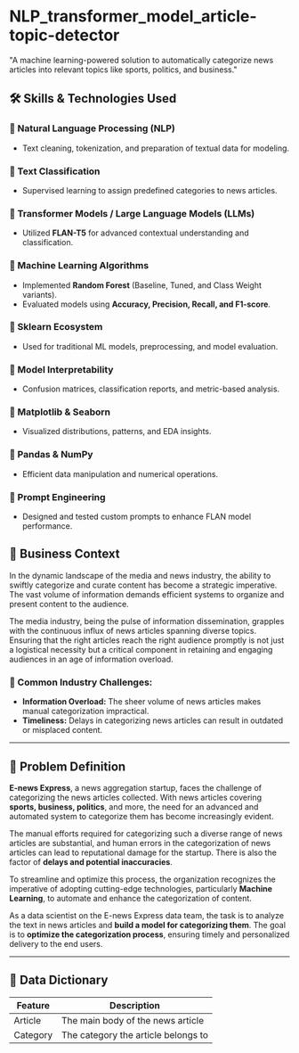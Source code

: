 # NLP_transformer_model_article-topic-detector
"A machine learning-powered solution to automatically categorize news articles into relevant topics like sports, politics, and business."
## 🛠️ Skills & Technologies Used

### 🔹 Natural Language Processing (NLP)
- Text cleaning, tokenization, and preparation of textual data for modeling.

### 🔹 Text Classification
- Supervised learning to assign predefined categories to news articles.

### 🔹 Transformer Models / Large Language Models (LLMs)
- Utilized **FLAN-T5** for advanced contextual understanding and classification.

### 🔹 Machine Learning Algorithms
- Implemented **Random Forest** (Baseline, Tuned, and Class Weight variants).
- Evaluated models using **Accuracy, Precision, Recall, and F1-score**.

### 🔹 Sklearn Ecosystem
- Used for traditional ML models, preprocessing, and model evaluation.

### 🔹 Model Interpretability
- Confusion matrices, classification reports, and metric-based analysis.

### 🔹 Matplotlib & Seaborn
- Visualized distributions, patterns, and EDA insights.

### 🔹 Pandas & NumPy
- Efficient data manipulation and numerical operations.

### 🔹 Prompt Engineering
- Designed and tested custom prompts to enhance FLAN model performance.

## 📰 Business Context

In the dynamic landscape of the media and news industry, the ability to swiftly categorize and curate content has become a strategic imperative. The vast volume of information demands efficient systems to organize and present content to the audience.

The media industry, being the pulse of information dissemination, grapples with the continuous influx of news articles spanning diverse topics. Ensuring that the right articles reach the right audience promptly is not just a logistical necessity but a critical component in retaining and engaging audiences in an age of information overload.

### 📌 Common Industry Challenges:
- **Information Overload:** The sheer volume of news articles makes manual categorization impractical.
- **Timeliness:** Delays in categorizing news articles can result in outdated or misplaced content.

---

## 🧩 Problem Definition

**E-news Express**, a news aggregation startup, faces the challenge of categorizing the news articles collected. With news articles covering **sports, business, politics**, and more, the need for an advanced and automated system to categorize them has become increasingly evident.

The manual efforts required for categorizing such a diverse range of news articles are substantial, and human errors in the categorization of news articles can lead to reputational damage for the startup. There is also the factor of **delays and potential inaccuracies**.

To streamline and optimize this process, the organization recognizes the imperative of adopting cutting-edge technologies, particularly **Machine Learning**, to automate and enhance the categorization of content.

As a data scientist on the E-news Express data team, the task is to analyze the text in news articles and **build a model for categorizing them**. The goal is to **optimize the categorization process**, ensuring timely and personalized delivery to the end users.

---

## 📂 Data Dictionary

| Feature   | Description                                |
|-----------|--------------------------------------------|
| Article   | The main body of the news article          |
| Category  | The category the article belongs to        |
